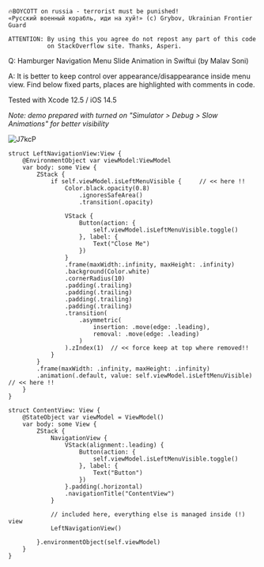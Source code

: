 ```
🔥BOYCOTT on russia - terrorist must be punished!
«Русский военный корабль, иди на хуй!» (c) Grybov, Ukrainian Frontier Guard

ATTENTION: By using this you agree do not repost any part of this code
           on StackOverflow site. Thanks, Asperi.
```

Q: Hamburger Navigation Menu Slide Animation in Swiftui (by Malav Soni)

A: It is better to keep control over appearance/disappearance inside menu view. Find below fixed parts, places are highlighted with comments in code.

Tested with Xcode 12.5 / iOS 14.5

*Note: demo prepared with turned on "Simulator > Debug > Slow Animations" for better visibility*

![J7kcP](https://user-images.githubusercontent.com/62171579/176986516-8d006fd0-3a1c-40b6-ac84-37245b1c326e.gif)

```
struct LeftNavigationView:View {
	@EnvironmentObject var viewModel:ViewModel
	var body: some View {
		ZStack {
			if self.viewModel.isLeftMenuVisible {     // << here !!
				Color.black.opacity(0.8)
					.ignoresSafeArea()
					.transition(.opacity)

				VStack {
					Button(action: {
						self.viewModel.isLeftMenuVisible.toggle()
					}, label: {
						Text("Close Me")
					})
				}
				.frame(maxWidth:.infinity, maxHeight: .infinity)
				.background(Color.white)
				.cornerRadius(10)
				.padding(.trailing)
				.padding(.trailing)
				.padding(.trailing)
				.padding(.trailing)
				.transition(
					.asymmetric(
						insertion: .move(edge: .leading),
						removal: .move(edge: .leading)
					)
				).zIndex(1)  // << force keep at top where removed!!
			}
		}
		.frame(maxWidth: .infinity, maxHeight: .infinity)
		.animation(.default, value: self.viewModel.isLeftMenuVisible)  // << here !!
	}
}

struct ContentView: View {
	@StateObject var viewModel = ViewModel()
	var body: some View {
		ZStack {
			NavigationView {
				VStack(alignment:.leading) {
					Button(action: {
						self.viewModel.isLeftMenuVisible.toggle()
					}, label: {
						Text("Button")
					})
				}.padding(.horizontal)
				.navigationTitle("ContentView")
			}

            // included here, everything else is managed inside (!) view
			LeftNavigationView()

		}.environmentObject(self.viewModel)
	}
}

```
